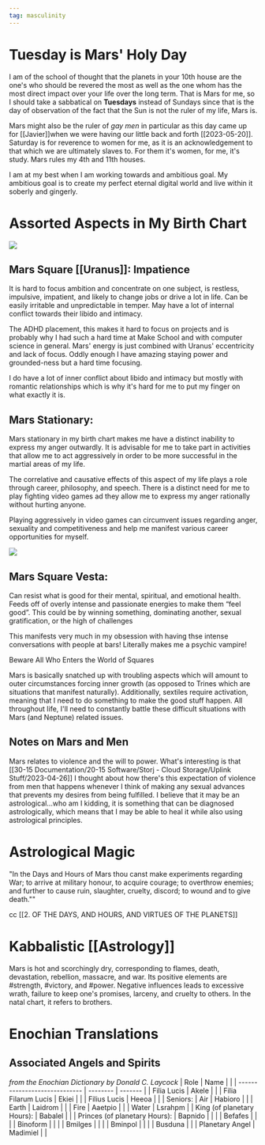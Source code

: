 ```yaml
---
tag: masculinity
---
```

# Tuesday is Mars' Holy Day 
I am of the school of thought that the planets in your 10th house are the one's who should be revered the most as well as the one whom has the most direct impact over your life over the long term. That is Mars for me, so I should take a sabbatical on **Tuesdays** instead of Sundays since that is the day of observation of the fact that the Sun is not the ruler of my life, Mars is. 

Mars might also be the ruler of *gay men* in particular as this day came up for [[Javier]]when we were having our little back and forth [[2023-05-20]]. Saturday is for reverence to women for me, as it is an acknowledgement to that which we are ultimately slaves to. For them it's women, for me, it's study. Mars rules my 4th and 11th houses.



I am at my best when I am working towards and ambitious goal. My ambitious goal is to create my perfect eternal digital world and live within it soberly and gingerly.

# Assorted Aspects in My Birth Chart

![](https://www.notion.so/image/https%3A%2F%2Fi.pinimg.com%2Foriginals%2F64%2Fd8%2F02%2F64d8025d400896887b6a1812052be41a.jpg?id=14b065c1-07af-4c4e-9962-d0173616c81f&table=block&spaceId=9977380d-e189-46cc-a019-0859756dabde&width=2000&userId=b63cbb70-edcc-43ba-aed8-785e9862c21a&cache=v2)

## Mars Square [[Uranus]]: Impatience

It is hard to focus ambition and concentrate on one subject, is restless, impulsive, impatient, and likely to change jobs or drive a lot in life. Can be easily irritable and unpredictable in temper. May have a lot of internal conflict towards their libido and intimacy.

The ADHD placement, this makes it hard to focus on projects and is probably why I had such a hard time at Make School and with computer science in general. Mars' energy is just combined with Uranus' eccentricity and lack of focus. Oddly enough I have amazing staying power and grounded-ness but a hard time focusing.

I do have a lot of inner conflict about libido and intimacy but mostly with romantic relationships which is why it's hard for me to put my finger on what exactly it is.

## Mars Stationary:

Mars stationary in my birth chart makes me have a distinct inability to express my anger outwardly. It is advisable for me to take part in activities that allow me to act aggressively in order to be more successful in the martial areas of my life.

The correlative and causative effects of this aspect of my life plays a role through career, philosophy, and speech. There is a distinct need for me to play fighting video games ad they allow me to express my anger rationally without hurting anyone.

Playing aggressively in video games can circumvent issues regarding anger, sexuality and competitiveness and help me manifest various career opportunities for myself.

![](https://www.notion.so/image/https%3A%2F%2Fs3-us-west-2.amazonaws.com%2Fsecure.notion-static.com%2F534270b5-9f34-4670-9773-661f729fcf5f%2F6E674C4C-2003-4D95-824C-D4EF248C0B31.png?id=c5e773e1-d8d3-4258-8783-bcd7e3a3307d&table=block&spaceId=9977380d-e189-46cc-a019-0859756dabde&width=650&userId=b63cbb70-edcc-43ba-aed8-785e9862c21a&cache=v2)

## Mars Square Vesta:

Can resist what is good for their mental, spiritual, and emotional health. Feeds off of overly intense and passionate energies to make them “feel good”. This could be by winning something, dominating another, sexual gratification, or the high of challenges

This manifests very much in my obsession with having thse intense conversations with people at bars! Literally makes me a psychic vampire!

Beware All Who Enters the World of Squares

Mars is basically snatched up with troubling aspects which will amount to outer circumstances forcing inner growth (as opposed to Trines which are situations that manifest naturally). Additionally, sextiles require activation, meaning that I need to do something to make the good stuff happen. All throughout life, I'll need to constantly battle these difficult situations with Mars (and Neptune) related issues.

## Notes on Mars and Men

Mars relates to violence and the will to power. What's interesting is that [[30-15 Documentation/20-15 Software/Storj - Cloud Storage/Uplink Stuff/2023-04-26]] I thought about how there's this expectation of violence from men that happens whenever I think of making any sexual advances that prevents my desires from being fulfilled. I believe that it may be an astrological...who am I kidding, it is something that can be diagnosed astrologically, which means that I may be able to heal it while also using astrological principles.


# Astrological Magic

"In the Days and Hours of Mars thou canst make experiments regarding War; to arrive at military honour, to acquire courage; to overthrow enemies; and further to cause ruin, slaughter, cruelty, discord; to wound and to give death.""

cc [[2. OF THE DAYS, AND HOURS, AND VIRTUES OF THE PLANETS]]

# Kabbalistic [[Astrology]] 
Mars is hot and scorchingly dry, corresponding to flames, death, devastation, rebellion, massacre, and war. Its positive elements are #strength, #victory, and #power. Negative influences leads to excessive wrath, failure to keep one's promises, larceny, and cruelty to others. In the natal chart, it refers to brothers.



# Enochian Translations
## Associated Angels and Spirits 
*from the Enochian Dictionary by Donald C. Laycock* 
| Role                          | Name     |         |
| ----------------------------- | -------- | ------- |
| Filia Lucis                   | Akele    |         |
| Filia Filarum Lucis           | Ekiei    |         |
| Filius Lucis                  | Heeoa    |         |
| Seniors:                      | Air      | Habioro |
|                               | Earth    | Laidrom |
|                               | Fire     | Aaetpio |
|                               | Water    | Lsrahpm |
| King (of planetary Hours):    | Babalel  |         |
| Princes (of planetary Hours): | Bapnido  |         |
|                               | Befafes  |         |
|                               | Binoform |         |
|                               | Bmilges  |         |
|                               | Bminpol  |         |
|                               | Busduna  |         |
| Planetary Angel               | Madimiel |         |

